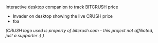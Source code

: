 Interactive desktop companion to track BITCRUSH price

- Invader on desktop showing the live CRUSH price
- tba

<i>(CRUSH logo used is property of bitcrush.com - this project not affiliated, just a supporter :) )</i>
